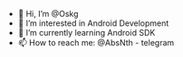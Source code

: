 - 👋 Hi, I’m @Oskg
- 👀 I’m interested in Android Development
- 🌱 I’m currently learning Android SDK
- 📫 How to reach me: @AbsNth - telegram

<!---
Oskg/Oskg is a ✨ special ✨ repository because its `README.md` (this file) appears on your GitHub profile.
You can click the Preview link to take a look at your changes.
--->
